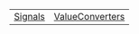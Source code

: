 |                                                                              |                                                                                              |
| ---------------------------------------------------------------------------- | -------------------------------------------------------------------------------------------- |
| [Signals](https://hamedfathi.gitbook.io/aurelia-2-doc-api/i18n/enum/signals) | [ValueConverters](https://hamedfathi.gitbook.io/aurelia-2-doc-api/i18n/enum/valueconverters) |